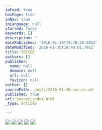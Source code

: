 ```yaml
---
inFeed: true
hasPage: true
inNav: true
inLanguage: null
starred: false
keywords: []
description: ''
datePublished: '2016-01-30T19:49:28.501Z'
dateModified: '2016-01-30T19:49:01.795Z'
title: SOCCER
authors: []
publisher:
  name: null
  domain: null
  url: null
  favicon: null
author: []
sourcePath: _posts/2016-01-30-soccer.md
published: true
url: soccer/index.html
_type: Article

---
```

![](https://the-grid-user-content.s3-us-west-2.amazonaws.com/b106f3ce-95f3-4784-8cf8-90536e6250ac.jpg)
![](https://the-grid-user-content.s3-us-west-2.amazonaws.com/d1c8978f-c131-4de2-87e0-fdda0c994d55.jpg)
![](https://the-grid-user-content.s3-us-west-2.amazonaws.com/76876338-2f9e-4a8f-91ca-fdffe86aada1.jpg)
![](https://the-grid-user-content.s3-us-west-2.amazonaws.com/e8a1e599-b130-4ee4-a04f-f2b6a9e6ea11.jpg)
![](https://the-grid-user-content.s3-us-west-2.amazonaws.com/4def02ab-de3a-4db5-b45f-7193d7847b37.jpg)